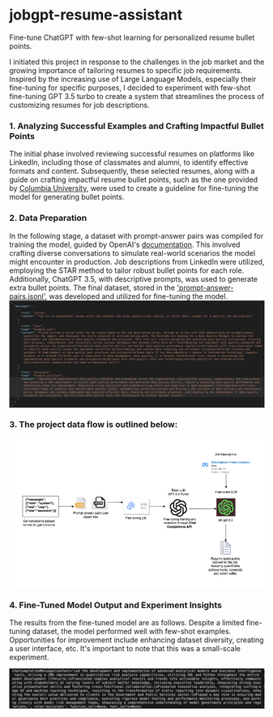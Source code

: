 # jobgpt-resume-assistant
Fine-tune ChatGPT with few-shot learning for personalized resume bullet points. 

I initiated this project in response to the challenges in the job market and the growing importance of tailoring resumes to specific job requirements. Inspired by the increasing use of Large Language Models, especially their fine-tuning for specific purposes, I decided to experiment with few-shot fine-tuning GPT 3.5 turbo to create a system that streamlines the process of customizing resumes for job descriptions.

### 1. Analyzing Successful Examples and Crafting Impactful Bullet Points
The initial phase involved reviewing successful resumes on platforms like LinkedIn, including those of classmates and alumni, to identify effective formats and content. Subsequently, these selected resumes, along with a guide on crafting impactful resume bullet points, such as the one provided by [Columbia University](https://www.careereducation.columbia.edu/resources/resumes-impact-creating-strong-bullet-points), were used to create a guideline for fine-tuning the model for generating bullet points.

### 2. Data Preparation
In the following stage, a dataset with prompt-answer pairs was compiled for training the model, guided by OpenAI's [documentation](https://platform.openai.com/docs/guides/fine-tuning/preparing-your-dataset). This involved crafting diverse conversations to simulate real-world scenarios the model might encounter in production. Job descriptions from LinkedIn were utilized, employing the STAR method to tailor robust bullet points for each role. Additionally, ChatGPT 3.5, with descriptive prompts, was used to generate extra bullet points. The final dataset, stored in the ['prompt-answer-pairs.jsonl'](https://github.com/rashmishreev/jobgpt-resume-assistant/blob/main/prompt-answer-pairs.jsonl), was developed and utilized for fine-tuning the model.
<img align="center" src="https://github.com/rashmishreev/jobgpt-resume-assistant/blob/main/Images/image.png"> 

### 3. The project data flow is outlined below:
<img align="center" src="https://github.com/rashmishreev/jobgpt-resume-assistant/blob/main/Images/architecture.png"> 

### 4. Fine-Tuned Model Output and Experiment Insights
The results from the fine-tuned model are as follows. Despite a limited fine-tuning dataset, the model performed well with few-shot examples. Opportunities for improvement include enhancing dataset diversity, creating a user interface, etc. It's important to note that this was a small-scale experiment.

<img align="center" src="https://github.com/rashmishreev/jobgpt-resume-assistant/blob/main/Images/finetuning-output.png"> 
